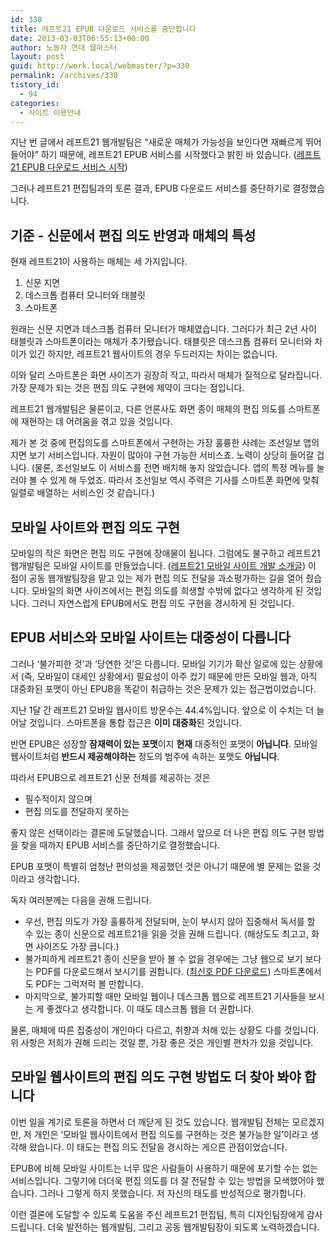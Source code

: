 ```yaml
---
id: 330
title: 레프트21 EPUB 다운로드 서비스를 중단합니다
date: 2013-03-03T06:55:13+00:00
author: 노동자 연대 웹마스터
layout: post
guid: http://work.local/webmaster/?p=330
permalink: /archives/330
tistory_id:
  - 94
categories:
  - 사이트 이용안내
---
```

지난 번 글에서 레프트21 웹개발팀은 “새로운 매체가 가능성을 보인다면 재빠르게 뛰어들어야” 하기 때문에, 레프트21 EPUB 서비스를 시작했다고 밝힌 바 있습니다. (<a href="http://work.local/webmaster/93" target="_blank" class="tx-link broken_link">레프트21 EPUB 다운로드 서비스 시작</a>)

그러나 레프트21 편집팀과의 토론 결과, EPUB 다운로드 서비스를 중단하기로 결정했습니다.

## 기준 - 신문에서 편집 의도 반영과 매체의 특성

현재 레프트21이 사용하는 매체는 세 가지입니다.

<ol style="list-style-type: decimal;">
  <li>
    신문 지면
  </li>
  <li>
    데스크톱 컴퓨터 모니터와 태블릿
  </li>
  <li>
    스마트폰
  </li>
</ol>

원래는 신문 지면과 데스크톱 컴퓨터 모니터가 매체였습니다. 그러다가 최근 2년 사이 태블릿과 스마트폰이라는 매체가 추가됐습니다. 태블릿은 데스크톱 컴퓨터 모니터와 차이가 있긴 하지만, 레프트21 웹사이트의 경우 두드러지는 차이는 없습니다.

이와 달리 스마트폰은 화면 사이즈가 굉장히 작고, 따라서 매체가 질적으로 달라집니다. 가장 문제가 되는 것은 편집 의도 구현에 제약이 크다는 점입니다.

레프트21 웹개발팀은 물론이고, 다른 언론사도 화면 종이 매체의 편집 의도를 스마트폰에 재현하는 데 어려움을 겪고 있을 것입니다.

제가 본 것 중에 편집의도를 스마트폰에서 구현하는 가장 훌륭한 사례는 조선일보 앱의 지면 보기 서비스입니다. 자원이 많아야 구현 가능한 서비스죠. 노력이 상당히 들어갈 겁니다. (물론, 조선일보도 이 서비스를 전면 배치해 놓지 않았습니다. 앱의 특정 메뉴를 눌러야 볼 수 있게 해 두었죠. 따라서 조선일보 역시 주력은 기사를 스마트폰 화면에 맞춰 일렬로 배열하는 서비스인 것 같습니다.)

## 모바일 사이트와 편집 의도 구현

모바일의 작은 화면은 편집 의도 구현에 장애물이 됩니다. 그럼에도 불구하고 레프트21 웹개발팀은 모바일 사이트를 만들었습니다. (<a href="http://work.local/webmaster/90" target="_blank" class="tx-link broken_link">레프트21 모바일 사이트 개발 소개글</a>) 이 점이 공동 웹개발팀장을 맡고 있는 제가 편집 의도 전달을 과소평가하는 길을 열어 줬습니다. 모바일의 화면 사이즈에서는 편집 의도를 희생할 수밖에 없다고 생각하게 된 것입니다. 그러니 자연스럽게 EPUB에서도 편집 의도 구현을 경시하게 된 것입니다.

## EPUB 서비스와 모바일 사이트는 대중성이 다릅니다

그러나 ‘불가피한 것’과 ‘당연한 것’은 다릅니다. 모바일 기기가 확산 일로에 있는 상황에서 (즉, 모바일이 대세인 상황에서) 필요성이 아주 컸기 때문에 만든 모바일 웹과, 아직 대중화된 포맷이 아닌 EPUB을 똑같이 취급하는 것은 문제가 있는 접근법이었습니다.

지난 1달 간 래프트21 모바일 웹사이트 방문수는 44.4%입니다. 앞으로 이 수치는 더 늘어날 것입니다. 스마트폰을 통합 접근은 **이미 대중화**된 것입니다.

반면 EPUB은 성장할 **잠재력이 있는 포맷**이지 **현재** 대중적인 포맷이 **아닙니다**. 모바일 웹사이트처럼 **반드시 제공해야하는** 정도의 범주에 속하는 포맷도 **아닙니다**.

따라서 EPUB으로 레프트21 신문 전체를 제공하는 것은

<ul style="list-style-type: disc;">
  <li>
    필수적이지 않으며
  </li>
  <li>
    편집 의도를 전달하지 못하는
  </li>
</ul>

좋지 않은 선택이라는 결론에 도달했습니다. 그래서 앞으로 더 나은 편집 의도 구현 방법을 찾을 때까지 EPUB 서비스를 중단하기로 결정했습니다.

EPUB 포맷이 특별히 엄청난 편의성을 제공했던 것은 아니기 때문에 별 문제는 없을 것이라고 생각합니다.

독자 여러분께는 다음을 권해 드립니다.

<ul style="list-style-type: disc;">
  <li>
    우선, 편집 의도가 가장 훌륭하게 전달되며, 눈이 부시지 않아 집중해서 독서를 할 수 있는 종이 신문으로 레프트21을 읽을 것을 권해 드립니다. (해상도도 최고고, 화면 사이즈도 가장 큽니다.)
  </li>
  <li>
    불가피하게 레프트21 종이 신문을 받아 볼 수 없을 경우에는 그냥 웹으로 보기 보다는 PDF를 다운로드해서 보시기를 권합니다. (<a href="http://work.local/webmaster/90" target="_blank" class="tx-link broken_link">최신호 PDF 다운로드</a>) 스마트폰에서도 PDF는 그럭저럭 볼 만합니다.
  </li>
  <li>
    마지막으로, 불가피할 때만 모바일 웹이나 데스크톱 웹으로 레프트21 기사들을 보시는 게 좋겠다고 생각합니다. 이 때도 데스크톱 웹을 더 권합니다.
  </li>
</ul>

물론, 매체에 따른 집중성이 개인마다 다르고, 취향과 처해 있는 상황도 다를 것입니다. 위 사항은 저희가 권해 드리는 것일 뿐, 가장 좋은 것은 개인별 편차가 있을 것입니다.

## 모바일 웹사이트의 편집 의도 구현 방법도 더 찾아 봐야 합니다

이번 일을 계기로 토론을 하면서 더 깨닫게 된 것도 있습니다. 웹개발팀 전체는 모르겠지만, 저 개인은 ‘모바일 웹사이트에서 편집 의도를 구현하는 것은 불가능한 일’이라고 생각해 왔습니다. 이 태도는 편집 의도 전달을 경시하는 게으른 관점이었습니다.

EPUB에 비해 모바일 사이트는 너무 많은 사람들이 사용하기 때문에 포기할 수는 없는 서비스입니다. 그렇기에 더더욱 편집 의도를 더 잘 전달할 수 있는 방법을 모색했어야 했습니다. 그러나 그렇게 하지 못했습니다. 저 자신의 태도를 반성적으로 평가합니다.

이런 결론에 도달할 수 있도록 도움을 주신 레프트21 편집팀, 특히 디자인팀장에게 감사드립니다. 더욱 발전하는 웹개발팀, 그리고 공동 웹개발팀장이 되도록 노력하겠습니다.